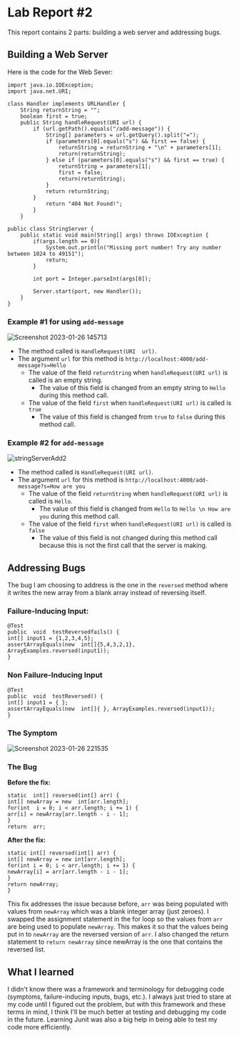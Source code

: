 # Lab Report #2
This report contains 2 parts: building a web server and addressing bugs.
## Building a Web Server
Here is the code for the Web Sever:
	
    
    import java.io.IOException;
    import java.net.URI;
    
    class Handler implements URLHandler {
        String returnString = "";
        boolean first = true;
        public String handleRequest(URI url) {
            if (url.getPath().equals("/add-message")) {
                String[] parameters = url.getQuery().split("=");
                if (parameters[0].equals("s") && first == false) {
                    returnString = returnString + "\n" + parameters[1];
                    return(returnString);
                } else if (parameters[0].equals("s") && first == true) {
                    returnString = parameters[1];
                    first = false;
                    return(returnString);
                }
                return returnString;
            }
                return "404 Not Found!";
            }
        }
    
    public class StringServer {
        public static void main(String[] args) throws IOException {
            if(args.length == 0){
                System.out.println("Missing port number! Try any number between 1024 to 49151");
                return;
            }
    
            int port = Integer.parseInt(args[0]);
    
            Server.start(port, new Handler());
        }
    }


### Example #1 for using `add-message`
![Screenshot 2023-01-26 145713](https://user-images.githubusercontent.com/56090826/214969456-5208427c-56e6-4968-98e3-a4ee40c9c46b.png)

 - The method called is `HandleRequest(URI  url)`.
 - The argument `url` for this method is `http://localhost:4000/add-message?s=Hello`
	 - The value of the field `returnString` when `handleRequest(URI url)` is called is an empty string.
		 - The value of this field is changed from an empty string to `Hello` during this method call.
	 - The value of the field `first` when `handleRequest(URI url)` is called is `true`
		 - The value of this field is changed from `true` to `false` during this method call.

### Example #2 for `add-message`
![stringServerAdd2](https://user-images.githubusercontent.com/56090826/214973838-ff92b705-7049-4b21-8bcc-0299a337e680.png)
 - The method called is `HandleRequest(URI url)`.
 - The argument `url` for this method is `http://localhost:4000/add-message?s=How are you`
	 - The value of the field `returnString` when `handleRequest(URI url)` is called is `Hello`.
		 - The value of this field is changed from `Hello` to `Hello \n How are you` during this method call.
	- The value of the field `first` when `handleRequest(URI url)` is called is `false`
		 - The value of this field is not changed during this method call because this is not the first call that the server is making.

## Addressing Bugs
The bug I am choosing to address is the one in the `reversed` method where it writes the new array from a blank array instead of reversing itself.
### Failure-Inducing Input:

    @Test
	public  void  testReversedfails() {
	int[] input1 = {1,2,3,4,5};
	assertArrayEquals(new  int[]{5,4,3,2,1}, ArrayExamples.reversed(input1));
	}
### Non Failure-Inducing Input

    @Test
	public  void  testReversed() {
	int[] input1 = { };
	assertArrayEquals(new  int[]{ }, ArrayExamples.reversed(input1));
	}
### The Symptom
![Screenshot 2023-01-26 221535](https://user-images.githubusercontent.com/56090826/215021706-4c6c59a6-ea4a-437e-a175-573e87c6233b.png)

### The Bug
**Before the fix:**

    static  int[] reversed(int[] arr) {
	int[] newArray = new  int[arr.length];
	for(int  i = 0; i < arr.length; i += 1) {
	arr[i] = newArray[arr.length - i - 1];
	}
	return  arr;
**After the fix:**

    static int[] reversed(int[] arr) {
	int[] newArray = new int[arr.length];
	for(int i = 0; i < arr.length; i += 1) {
	newArray[i] = arr[arr.length - i - 1];
	}
	return newArray;
	}
This fix addresses the issue because before, `arr` was being populated with values from `newArray` which was a blank integer array (just zeroes). I swapped the assignment statement in the for loop so the values from `arr` are being used to populate `newArray`. This makes it so that the values being put in to `newArray` are the reversed version of `arr`. I also changed the return statement to `return newArray` since newArray is the one that contains the reversed list.

## What I learned
I didn't know there was a framework and terminology for debugging code (symptoms, failure-inducing inputs, bugs, etc.). I always just tried to stare at my code until I figured out the problem, but with this framework and these terms in mind, I think I'll be much better at testing and debugging my code in the future. Learning Junit was also a big help in being able to test my code more efficiently.
